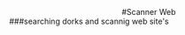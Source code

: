 <!-- Version 1.2 -->
<div style="text-align: center">
    #Scanner Web
</div>
###searching dorks and scannig web site's 
